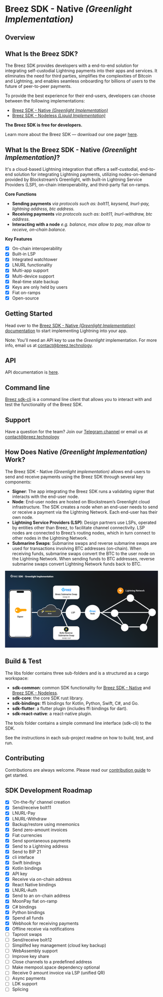 # **Breez SDK - Native *(Greenlight Implementation)***

## **Overview**

## **What Is the Breez SDK?**

The Breez SDK provides developers with a end-to-end solution for integrating self-custodial Lightning payments into their apps and services. It eliminates the need for third parties, simplifies the complexities of Bitcoin and Lightning, and enables seamless onboarding for billions of users to the future of peer-to-peer payments.

To provide the best experience for their end-users, developers can choose between the following implementations:

- [Breez SDK - Native *(Greenlight Implementation)*](https://sdk-doc.breez.technology/)
- [Breez SDK - Nodeless *(Liquid Implementation)*](https://sdk-doc-liquid.breez.technology/)

**The Breez SDK is free for developers.** 

Learn more about the Breez SDK — download our one pager [here](https://drive.google.com/file/d/1TDspNJOvrX_lZUxipeBzitPIWXIdSsLy/view?usp=sharing).

## **What Is the Breez SDK - Native *(Greenlight Implementation)*?**

It's a cloud-based Lightning integration that offers a self-custodial, end-to-end solution for integrating Lightning payments, utilizing nodes-on-demand provided by Blockstream’s Greenlight, with built-in Lightning Service Providers (LSP), on-chain interoperability, and third-party fiat on-ramps.

**Core Functions**

- **Sending payments** *via protocols such as: bolt11, keysend, lnurl-pay, lightning address, btc address.*
- **Receiving payments** *via protocols such as: bolt11, lnurl-withdraw, btc address.*
- **Interacting with a node** *e.g. balance, max allow to pay, max allow to receive, on-chain balance.*

**Key Features**

- [x]  On-chain interoperability
- [x]  Built-in LSP
- [x]  Integrated watchtower
- [x]  LNURL functionality
- [x]  Multi-app support
- [x]  Multi-device support
- [x]  Real-time state backup
- [x]  Keys are only held by users
- [x]  Fiat on-ramps
- [x]  Open-source

## Getting Started

Head over to the [Breez SDK - Native *(Greenlight Implementation)* documentation](https://sdk-doc.breez.technology/) to start implementing Lightning into your app.

Note: You'll need an API key to use the *Greenlight* implementation. For more info, email us at contact@breez.technology.

## **API**

API documentation is [here](https://breez.github.io/breez-sdk-greenlight/breez_sdk_core/).

## **Command line**

[Breez sdk-cli](https://github.com/breez/breez-sdk-greenlight/tree/main/tools/sdk-cli) is a command line client that allows you to interact with and test the functionality of the Breez SDK.

## **Support**

Have a question for the team? Join our [Telegram channel](https://t.me/breezsdk) or email us at [contact@breez.technology](mailto:contact@breez.technology) 

## How Does Native *(Greenlight Implementation)* Work?

The Breez SDK - Native *(Greenlight implementation)* allows end-users to send and receive payments using the Breez SDK through several key components:

- **Signer**: The app integrating the Breez SDK runs a validating signer that interacts with the end-user node.
- **Node**: End-user nodes are hosted on Blockstream’s Greenlight cloud infrastructure. The SDK creates a node when an end-user needs to send or receive a payment via the Lightning Network. Each end-user has their own node.
- **Lightning Service Providers (LSP)**: Design partners use LSPs, operated by entities other than Breez, to facilitate channel connectivity. LSP nodes are connected to Breez’s routing nodes, which in turn connect to other nodes in the Lightning Network.
- **Submarine Swaps**: Submarine swaps and reverse submarine swaps are used for transactions involving BTC addresses (on-chain). When receiving funds, submarine swaps convert the BTC to the user node on the Lightning Network. When sending funds to BTC addresses, reverse submarine swaps convert Lightning Network funds back to BTC.

![Breez SDK - Greenlight](https://github.com/breez/breez-sdk-docs/raw/main/src/images/BreezSDK_Greenlight.png)

## **Build & Test**

The libs folder contains three sub-folders and is a structured as a cargo workspace:

- **sdk-common**: common SDK functionality for [Breez SDK - Native](https://github.com/breez/breez-sdk-greenlight) and [Breez SDK - Nodeless](https://github.com/breez/breez-sdk-liquid).
- **sdk-core**: the core SDK rust library.
- **sdk-bindings**: ffi bindings for Kotlin, Python, Swift, C#, and Go.
- **sdk-flutter**: a flutter plugin (includes ffi bindings for dart).
- **sdk-react-native**: a react-native plugin.

The tools folder contains a simple command line interface (sdk-cli) to the SDK.

See the instructions in each sub-project readme on how to build, test, and run.

## **Contributing**

Contributions are always welcome. Please read our [contribution guide](CONTRIBUTING.md) to get started.

## SDK Development Roadmap

- [x]  ‘On-the-fly’ channel creation
- [x]  Send/receive bolt11
- [x]  LNURL-Pay
- [x]  LNURL-Withdraw
- [x]  Backup/restore using mnemonics
- [x]  Send zero-amount invoices
- [x]  Fiat currencies
- [x]  Send spontaneous payments
- [x]  Send to a Lightning address
- [x]  Send to BIP 21
- [x]  cli inteface
- [x]  Swift bindings
- [x]  Kotlin bindings
- [x]  API key
- [x]  Receive via on-chain address
- [x]  React Native bindings
- [x]  LNURL-Auth
- [x]  Send to an on-chain address
- [x]  MoonPay fiat on-ramp
- [x]  C# bindings
- [x]  Python bindings
- [x]  Spend all funds
- [x]  Webhook for receiving payments
- [x]  Offline receive via notifications
- [ ]  Taproot swaps
- [ ]  Send/receive bolt12
- [ ]  Simplifed key management (cloud key backup)
- [ ]  WebAssembly support
- [ ]  Improve key share
- [ ]  Close channels to a predefined address
- [ ]  Make mempool.space dependency optional
- [ ]  Receive 0 amount invoice via LSP (unified QR)
- [ ]  Async payments
- [ ]  LDK support
- [ ]  Splicing
